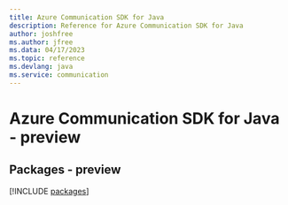 ```yaml
---
title: Azure Communication SDK for Java
description: Reference for Azure Communication SDK for Java
author: joshfree
ms.author: jfree
ms.data: 04/17/2023
ms.topic: reference
ms.devlang: java
ms.service: communication
---
```

# Azure Communication SDK for Java - preview
## Packages - preview
[!INCLUDE [packages](communication-index.md)]